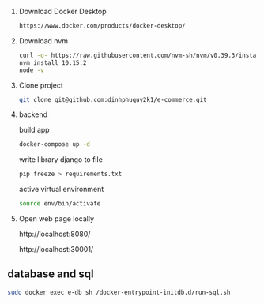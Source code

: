 1. Download Docker Desktop
   ```sh
   https://www.docker.com/products/docker-desktop/
    ```
2. Download nvm

    ```sh
    curl -o- https://raw.githubusercontent.com/nvm-sh/nvm/v0.39.3/install.sh | bash
    nvm install 10.15.2
    node -v
    ```

3. Clone project

    ```sh
    git clone git@github.com:dinhphuquy2k1/e-commerce.git
    ```

4. backend

   build app

    ``` sh
    docker-compose up -d
    ```

   write library django to file
   ``` sh
   pip freeze > requirements.txt
   ```

   active virtual environment
   ``` sh
   source env/bin/activate
   ```

5. Open web page locally

   http://localhost:8080/

   http://localhost:30001/

## database and sql

   ``` sh
   sudo docker exec e-db sh /docker-entrypoint-initdb.d/run-sql.sh
   ```

